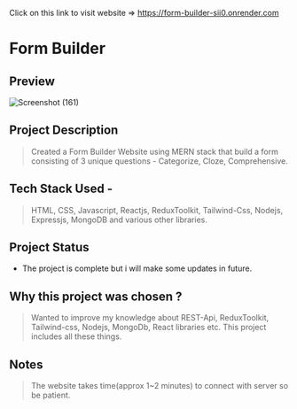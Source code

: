 Click on this link to visit website => https://form-builder-sii0.onrender.com

# Form Builder

## Preview 
![Screenshot (161)](https://github.com/shubhendu0/Form-Builder/assets/82198522/e1e052ba-20a6-4ff9-be83-e2e0bb6f987f)


## Project Description  
> Created a Form Builder Website using MERN stack that build a form consisting of 3 unique questions - Categorize, Cloze, Comprehensive.

## Tech Stack Used - 
> HTML, CSS, Javascript, Reactjs, ReduxToolkit, Tailwind-Css, Nodejs, Expressjs, MongoDB and various other libraries.

## Project Status
- The project is complete but i will make some updates in future.

## Why this project was chosen ?  
>Wanted to improve my knowledge about REST-Api, ReduxToolkit, Tailwind-css, Nodejs, MongoDb, React libraries etc. This project includes all these things.

## Notes 
>The website takes time(approx 1~2 minutes) to connect with server so be patient.
